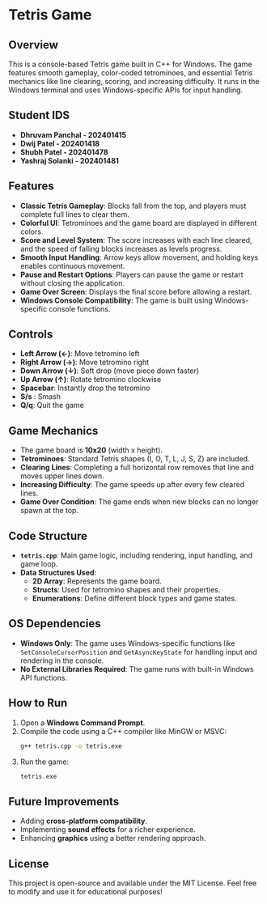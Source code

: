 
# Tetris Game

## Overview
This is a console-based Tetris game built in C++ for Windows. The game features smooth gameplay, color-coded tetrominoes, and essential Tetris mechanics like line clearing, scoring, and increasing difficulty. It runs in the Windows terminal and uses Windows-specific APIs for input handling.

## Student IDS
- **Dhruvam Panchal - 202401415** 
- **Dwij Patel - 202401418** 
- **Shubh Patel - 202401478** 
- **Yashraj Solanki - 202401481**

## Features
- **Classic Tetris Gameplay**: Blocks fall from the top, and players must complete full lines to clear them.
- **Colorful UI**: Tetrominoes and the game board are displayed in different colors.
- **Score and Level System**: The score increases with each line cleared, and the speed of falling blocks increases as levels progress.
- **Smooth Input Handling**: Arrow keys allow movement, and holding keys enables continuous movement.
- **Pause and Restart Options**: Players can pause the game or restart without closing the application.
- **Game Over Screen**: Displays the final score before allowing a restart.
- **Windows Console Compatibility**: The game is built using Windows-specific console functions.

## Controls
- **Left Arrow (←)**: Move tetromino left
- **Right Arrow (→)**: Move tetromino right
- **Down Arrow (↓)**: Soft drop (move piece down faster)
- **Up Arrow (↑)**: Rotate tetromino clockwise
- **Spacebar**: Instantly drop the tetromino
- **S/s** : Smash 
- **Q/q**: Quit the game

## Game Mechanics
- The game board is **10x20** (width x height).
- **Tetrominoes**: Standard Tetris shapes (I, O, T, L, J, S, Z) are included.
- **Clearing Lines**: Completing a full horizontal row removes that line and moves upper lines down.
- **Increasing Difficulty**: The game speeds up after every few cleared lines.
- **Game Over Condition**: The game ends when new blocks can no longer spawn at the top.

## Code Structure
- **`tetris.cpp`**: Main game logic, including rendering, input handling, and game loop.
- **Data Structures Used**:
  - **2D Array**: Represents the game board.
  - **Structs**: Used for tetromino shapes and their properties.
  - **Enumerations**: Define different block types and game states.

## OS Dependencies
- **Windows Only**: The game uses Windows-specific functions like `SetConsoleCursorPosition` and `GetAsyncKeyState` for handling input and rendering in the console.
- **No External Libraries Required**: The game runs with built-in Windows API functions.

## How to Run
1. Open a **Windows Command Prompt**.
2. Compile the code using a C++ compiler like MinGW or MSVC:
   ```sh
   g++ tetris.cpp -o tetris.exe
   ```
3. Run the game:
   ```sh
   tetris.exe
   ```

## Future Improvements
- Adding **cross-platform compatibility**.
- Implementing **sound effects** for a richer experience.
- Enhancing **graphics** using a better rendering approach.

## License
This project is open-source and available under the MIT License.
Feel free to modify and use it for educational purposes!

